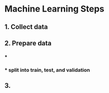 # Machine Learning Steps

## 1. Collect data

## 2. Prepare data
### * 
### * split into train, test, and validation

## 3. 
